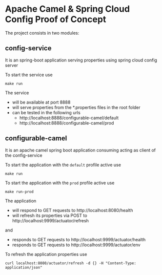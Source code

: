 Apache Camel & Spring Cloud Config Proof of Concept
===================================================

The project consists in two modules:

## config-service
It is an spring-boot application serving properties using spring cloud config server

To start the service use

    make run

The service 
- will be available at port 8888
- will serve properties from the *.properties files in the root folder
- can be tested in the following urls 
  - http://localhost:8888/configurable-camel/default
  - http://localhost:8888/configurable-camel/prod
    
## configurable-camel
It is an apache camel spring boot application consuming acting as client of the config-service 

To start the application with the `default` profile active use

    make run

To start the application with the `prod` profile active use

    make run-prod

The application
- will respond to GET requests to http://localhost:8080/health
- will refresh its properties via POST to http://localhost:9999/actuator/refresh

and
- responds to GET requests to http://localhost:9999/actuator/health
- responds to GET requests to http://localhost:9999/actuator/env

To refresh the application properties use

    curl localhost:8080/actuator/refresh -d {} -H "Content-Type: application/json"
